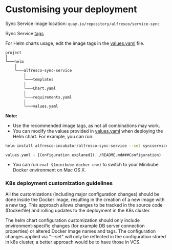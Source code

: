 # Customising your deployment

Sync Service image location: `quay.io/repository/alfresco/service-sync`

Sync Service [tags](https://quay.io/repository/alfresco/service-sync?tag=latest&tab=tags)

For Helm charts usage, edit the image tags in the  [values.yaml](../helm/alfresco-sync-service/values.yaml) file.  

```
project
│
└───helm
    │  
    └───alfresco-sync-service
        |
        └───templates
        |
        └───Chart.yaml
        |
        └───requirements.yaml
        │
        └───values.yaml
```

**Note:**
* Use the recommended image tags, as not all combinations may work.
* You can modify the values provided in [values.yaml](../helm/alfresco-sync-service/values.yaml) when deploying the Helm chart. For example, you can run:
```bash
helm install alfresco-incubator/alfresco-sync-service --set syncservice.image.tag="yourTag"
```
    values.yaml - [Configuration explaned](../README.md###Configuration)
    

* You can run ```eval $(minikube docker-env)``` to switch to your Minikube Docker environment on Mac OS X.

### K8s deployment customization guidelines

 All the customizations (including major configuration changes) should be done inside the Docker image, resulting in the creation of a new image with a new tag. This approach allows changes to be tracked in the source code (Dockerfile) and rolling updates to the deployment in the K8s cluster.

 The helm chart configuration customization should only include environment-specific changes (for example DB server connection properties) or altered Docker image names and tags. The configuration changes applied via "--set" will only be reflected in the configuration stored in k8s cluster, a better approach would be to have those in VCS.
